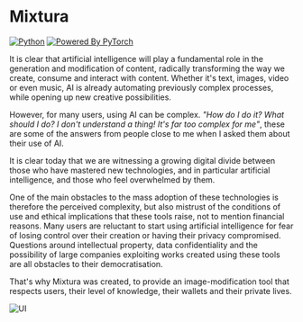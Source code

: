# Mixtura
[![Python](https://img.shields.io/badge/Python-3776AB?logo=python&logoColor=fff)](#)
[![Powered By PyTorch](https://img.shields.io/badge/Powered%20by-PyTorch-ee4c2c.svg)](https://pytorch.org)

It is clear that artificial intelligence will play a fundamental role in the generation and modification of content, radically transforming the way we create, consume and interact with content. Whether it's text, images, video or even music, AI is already automating previously complex processes, while opening up new creative possibilities.

However, for many users, using AI can be complex. *"How do I do it? What should I do? I don't understand a thing! It's far too complex for me"*, these are some of the answers from people close to me when I asked them about their use of AI.

It is clear today that we are witnessing a growing digital divide between those who have mastered new technologies, and in particular artificial intelligence, and those who feel overwhelmed by them.

One of the main obstacles to the mass adoption of these technologies is therefore the perceived complexity, but also mistrust of the conditions of use and ethical implications that these tools raise, not to mention financial reasons. Many users are reluctant to start using artificial intelligence for fear of losing control over their creation or having their privacy compromised. Questions around intellectual property, data confidentiality and the possibility of large companies exploiting works created using these tools are all obstacles to their democratisation.

That's why Mixtura was created, to provide an image-modification tool that respects users, their level of knowledge, their wallets and their private lives.

![UI](https://i.ibb.co/jzLCyBy/Copie-d-cran-20241019-030519.png)

